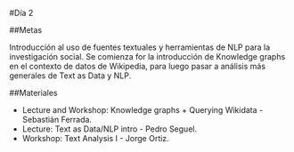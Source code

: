 #Día 2

##Metas

Introducción al uso de fuentes textuales y herramientas de NLP para la investigación social. Se comienza for la introducción de Knowledge graphs en el contexto de datos de Wikipedia, para luego pasar a análisis más generales de Text as Data y NLP.

##Materiales

- Lecture and Workshop: Knowledge graphs + Querying Wikidata - Sebastián Ferrada.
- Lecture: Text as Data/NLP intro - Pedro Seguel.
- Workshop: Text Analysis I - Jorge Ortiz.
